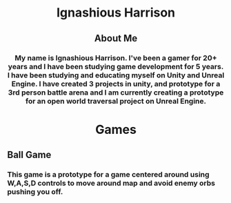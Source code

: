 <!--DOCTYPE html-->
<html>
<body>
  <h1 style="text-align:center"> <b>Ignashious Harrison</b><center/></h1>
</body>
  <h2><center> <b>About Me</b></center> </h2>
  <h3> <center> <b> <p style="text-align:center;"> My name is Ignashious Harrison. I've been a gamer for 20+ years and I have been studying game development for 5 years. I have been studying and educating myself on Unity and Unreal Engine. I have created 3  projects in unity, and prototype for a 3rd person battle arena and I am currently creating a prototype for an open world traversal project on Unreal Engine. </p></b></center> </h3>
</html> 




<html>
<body>
    <h1 style="text-align:center"> <b>Games</b><center/></h1>
</body>
<h2> <left> <b> Ball Game </b> </left> </h2>
<h3> <center> <b> <p style="text-align:left;"> This game is a prototype for a game centered around using W,A,S,D controls to move around map and avoid enemy orbs pushing you off. </p> </b> </center> </h3>
</html>





